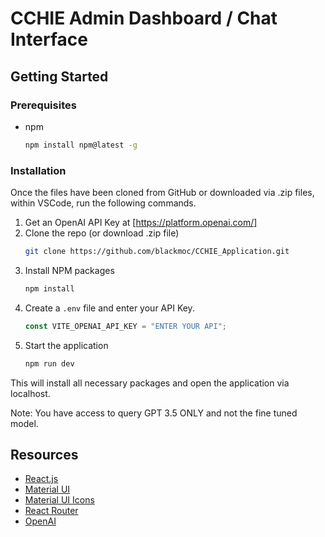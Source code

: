 # CCHIE Admin Dashboard / Chat Interface

## Getting Started

### Prerequisites

- npm
  ```sh
  npm install npm@latest -g
  ```

### Installation

Once the files have been cloned from GitHub or downloaded via .zip files, within VSCode, run the following commands.

1. Get an OpenAI API Key at [https://platform.openai.com/]
2. Clone the repo (or download .zip file)
   ```sh
   git clone https://github.com/blackmoc/CCHIE_Application.git
   ```
3. Install NPM packages
   ```sh
   npm install
   ```
4. Create a `.env` file and enter your API Key.
   ```js
   const VITE_OPENAI_API_KEY = "ENTER YOUR API";
   ```
5. Start the application
   ```sh
   npm run dev
   ```

This will install all necessary packages and open the application via localhost.

Note: You have access to query GPT 3.5 ONLY and not the fine tuned model.

## Resources

- [React.js](https://react.dev/)
- [Material UI](https://mui.com/material-ui/getting-started/)
- [Material UI Icons](https://mui.com/material-ui/material-icons/)
- [React Router](https://reactrouter.com/en/main)
- [OpenAI](https://openai.com/)
